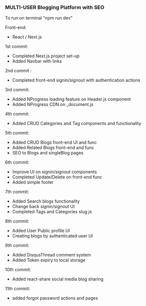 ### MULTI-USER Blogging Platform with SEO

To run on terminal "npm run dev"

Front-end:

- React / Next.js

1st commit:

- Completed Next.js project set-up
- Added Navbar with links

2nd commit :

- Completed front-end signin/signout with authentication actions

3rd commit:

- Added NProgress loading feature on Header.js component
- Added NProgress CDN on \_document.js

4th commit:

- Added CRUD Categories and Tag components and functionality

5th commit:

- Added CRUD Blogs front-end UI and func
- Added Related Blogs front-end and func
- SEO to Blogs and singleBlog pages

6th commit:

- Improve UI on signin/signout components
- Completed Update/Delete on front-end func
- Added simple footer

7th commit:

- Added Search blogs functionality
- Change back signin/signout UI
- Completed Tags and Categories slug.js

8th commit:

- Added User Public profile UI
- Creating blogs by authenticated user UI

9th commit:

- Added DisqusThread comment system
- Added Token expiry to local storage

10th commit:

- Added react-share social media blog sharing

11th commit:

- added forgot password actions and pages
